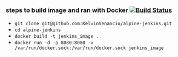 
### steps to build image and ran with Docker [![Build Status](https://travis-ci.com/KelvinVenancio/alpine-jenkins.svg?branch=master)](https://travis-ci.com/KelvinVenancio/alpine-jenkins)

- `git clone git@github.com:KelvinVenancio/alpine-jenkins.git`
- `cd alpine-jenkins`
- `docker build -t jenkins_image .`
- `docker run -d -p 8080:8080 -v /var/run/docker.sock:/var/run/docker.sock jenkins_image`
